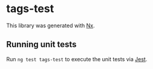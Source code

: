 # tags-test

This library was generated with [Nx](https://nx.dev).

## Running unit tests

Run `ng test tags-test` to execute the unit tests via [Jest](https://jestjs.io).
